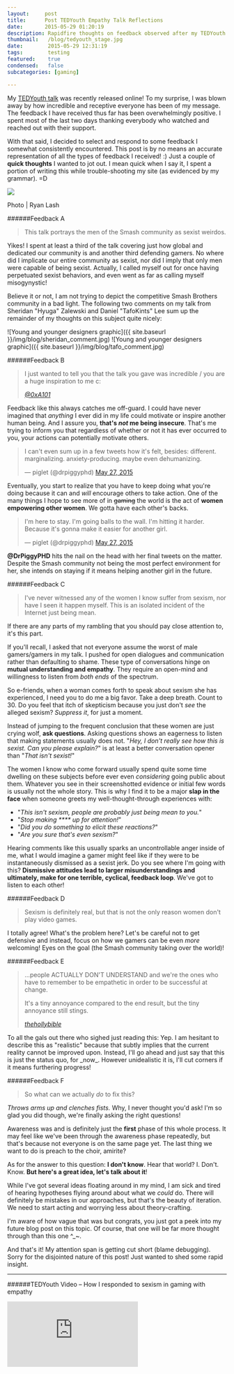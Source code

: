 ```yaml
---
layout:     post
title:      Post TEDYouth Empathy Talk Reflections
date:       2015-05-29 01:20:19
description: Rapidfire thoughts on feedback observed after my TEDYouth talk.
thumbnail:   /blog/tedyouth_stage.jpg
date:        2015-05-29 12:31:19
tags:        testing
featured:    true
condensed:   false
subcategories: [gaming]

---
```


My <a href="https://www.youtube.com/watch?v=orOa-yRL4NI" target="_blank">TEDYouth talk</a> was recently released online! To my surprise, I was blown away by how incredible and receptive everyone has been of my message. The feedback I have received thus far has been overwhelmingly positive. I spent most of the last two days thanking everybody who watched and reached out with their support.

With that said, I decided to select and respond to some feedback I somewhat consistently encountered. This post is by no means an accurate representation of all the types of feedback I received! :) Just a couple of __quick thoughts__ I wanted to jot out. I mean quick when I say it, I spent a portion of writing this while trouble-shooting my site (as evidenced by my grammar). =D

<div class="width--wide">
  <img src="{{ site.baseurl }}/img/blog/tedyouth_stage.jpg">
  <p class="caption">Photo | Ryan Lash</p>
</div>

######Feedback A
<blockquote>
  <p>
  This talk portrays the men of the Smash community as sexist weirdos.
  </p>
</blockquote>

Yikes! I spent at least a third of the talk covering just how global and dedicated our community is and another third defending gamers. No where did I implicate our entire community as sexist, nor did I imply that only men were capable of being sexist. Actually, I called myself out for once having perpetuated sexist behaviors, and even went as far as calling myself misogynystic!

Believe it or not, I am not trying to depict the competitive Smash Brothers community in a bad light. The following two comments on my talk from Sheridan "Hyuga" Zalewski and Daniel "TafoKints" Lee sum up the remainder of my thoughts on this subject quite nicely:

![Young and younger designers graphic]({{ site.baseurl }}/img/blog/sheridan_comment.jpg)
![Young and younger designers graphic]({{ site.baseurl }}/img/blog/tafo_comment.jpg)

<p class="m-b-xxl"></p>


######Feedback B
<blockquote>
  <p>
    I just wanted to tell you that the talk you gave was incredible / you are a huge inspiration to me c:
  </p>
  <footer><cite><a href="https://twitter.com/0xA101" target="_blank">@0xA101</a></cite></footer>
</blockquote>

Feedback like this always catches me off-guard. I could have never imagined that _anything_ I ever did in my life could motivate or inspire another human being. And I assure you, __that's _not_ me being insecure__. That's me trying to inform you that regardless of whether or not it has ever occurred to you, your actions can potentially motivate others.

<div class="twitter__container">
  <blockquote class="twitter-tweet tw-align-center" lang="en"><p lang="en" dir="ltr">I can&#39;t even sum up in a few tweets how it&#39;s felt, besides: different. marginalizing. anxiety-producing. maybe even dehumanizing.</p>&mdash; piglet (@drpiggyphd) <a href="https://twitter.com/drpiggyphd/status/603386171994017792">May 27, 2015</a></blockquote>
</div>

Eventually, you start to realize that you have to keep doing what you're doing because it can and _will_ encourage others to take action. One of the many things I hope to see more of in <del>gaming</del> the world is the act of __women empowering other women__. We gotta have each other's backs.

<div class="twitter__container">
  <blockquote class="twitter-tweet tw-align-center" lang="en"><p lang="en" dir="ltr">I&#39;m here to stay. I&#39;m going balls to the wall. I&#39;m hitting it harder. Because it&#39;s gonna make it easier for another girl.</p>&mdash; piglet (@drpiggyphd) <a href="https://twitter.com/drpiggyphd/status/603387675673001984">May 27, 2015</a></blockquote>
</div>

__@DrPiggyPHD__ hits the nail on the head with her final tweets on the matter. Despite the Smash community not being the most perfect environment for her, she intends on staying if it means helping another girl in the future.


######Feedback C

> I've never witnessed any of the women I know suffer from sexism, nor have I seen it happen myself. This is an isolated incident of the Internet just being mean.

If there are any parts of my rambling that you should pay close attention to, it's this part.

If you'll recall, I asked that not everyone assume the worst of male gamers/gamers in my talk. I pushed for open dialogues and communication rather than defaulting to shame. These type of conversations hinge on __mutual understanding and empathy__. They require an open-mind and willingness to listen from _both ends_ of the spectrum.

So e-friends, when a woman comes forth to speak about sexism she has experienced, I need you to do me a big favor. Take a deep breath. Count to 30. Do you feel that itch of skepticism because you just don't _see_ the alleged sexism? _Suppress it_, for just a moment.

Instead of jumping to the frequent conclusion that these women are just crying wolf, __ask questions__. Asking questions shows an eagerness to listen that making statements usually does not. "_Hey, I don't really see how this is sexist. Can you please explain?_" is at least a better conversation opener than "_That isn't sexist!_"

The women I know who come forward usually spend quite some time dwelling on these subjects before ever even _considering_ going public about them. Whatever you see in their screenshotted evidence or initial few words is usually not the whole story. This is why I find it to be a major __slap in the face__ when someone greets my well-thought-through experiences with:

  * "_This isn't sexism, people are probably just being mean to you._"
  * "_Stop making **** up for attention!_"
  * "_Did you do something to elicit these reactions?_"
  * "_Are you sure that's even sexism?_"

Hearing comments like this usually sparks an uncontrollable anger inside of me, what I would imagine a gamer might feel like if they were to be instantaneously dismissed as a sexist jerk. Do you see where I'm going with this? __Dismissive attitudes lead to larger misunderstandings and ultimately, make for one terrible, cyclical, feedback loop__. We've got to listen to each other!

######Feedback D

> Sexism is definitely real, but that is not the only reason women don't play video games.

I totally agree! What's the problem here? Let's be careful not to get defensive and instead, focus on how we gamers can be even _more_ welcoming! Eyes on the goal (the Smash community taking over the world)!


######Feedback E

<blockquote>
<p>...people ACTUALLY DON'T UNDERSTAND and we're the ones who have to remember to be empathetic in order to be successful at change.</p>
<p>It's a tiny annoyance compared to the end result, but the tiny annoyance still stings.</p>
<footer><cite><a href="https://twitter.com/thehollybible" target="_blank">thehollybible</a></cite></footer>
</blockquote>
To all the gals out there who sighed just reading this: Yep. I am hesitant to describe this as "realistic" because that subtly implies that the current reality cannot be improved upon. Instead, I'll go ahead and just say that this is just the status quo, for _now_. However unidealistic it is, I'll cut corners if it means furthering progress!

######Feedback F

> So what can we actually _do_ to fix this?

*Throws arms up and clenches fists.* Why, I never thought you'd ask! I'm so glad you did though, we're finally asking the right questions!

Awareness was and is definitely just the __first__ phase of this whole process. It may feel like we've been through the awareness phase repeatedly, but that's because not everyone is on the same page yet. The last thing we want to do is preach to the choir, amirite? 

As for the answer to this question: __I don't know__. Hear that world? I. Don't. Know. __But here's a great idea, let's talk about it__!

While I've got several ideas floating around in my mind, I am sick and tired of hearing hypotheses flying around about what we _could_ do. There will definitely be mistakes in our approaches, but that's the beauty of iteration. We need to start acting and worrying less about theory-crafting.

I'm aware of how vague that was but congrats, you just got a peek into my future blog post on this topic. Of course, that one will be far more thought through than this one ^_~.

And that's it! My attention span is getting cut short (blame debugging). Sorry for the disjointed nature of this post! Just wanted to shed some rapid insight.

<hr>

######TEDYouth Video – How I responded to sexism in gaming with empathy
<div class="video__container">
  <iframe src="https://www.youtube.com/embed/orOa-yRL4NI" frameborder="0" allowfullscreen></iframe>
</div>